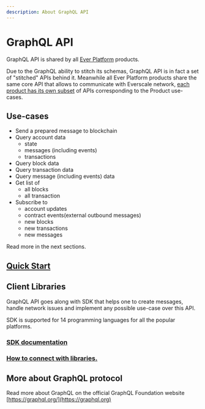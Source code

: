 ```yaml
---
description: About GraphQL API
---
```


# GraphQL API

GraphQL API is shared by all [Ever Platform](../../) products.

Due to the GraphQL ability to stitch its schemas, GraphQL API is in fact a set of "stitched" APIs behind it. Meanwhile all Ever Platform products share the same core API that allows to communicate with Everscale network, [each product has its own subset](../../products/functionality-comparison.md) of APIs corresponding to the Product use-cases.

## Use-cases

* Send a prepared message to blockchain
* Query account data
  * state
  * messages (including events)
  * transactions
* Query block data
* Query transaction data
* Query message (including events) data
* Get list of
  * all blocks
  * all transaction
* Subscribe to
  * account updates
  * contract events(external outbound messages)
  * new blocks
  * new transactions
  * new messages

Read more in the next sections.

## [Quick Start](quick-start.md)

## Client Libraries

GraphQL API goes along with SDK that helps one to create messages, handle network issues and implement any possible use-case over this API.

SDK is supported for 14 programming languages for all the popular platforms.

### [SDK documentation](https://docs.everos.dev/ever-sdk/)

### [How to connect with libraries.](https://docs.everos.dev/ever-sdk/guides/queries\_and\_subscriptions/raw\_query)

## More about GraphQL protocol

Read more about GraphQL on the official GraphQL Foundation website [https://graphql.org/](https://graphql.org)
